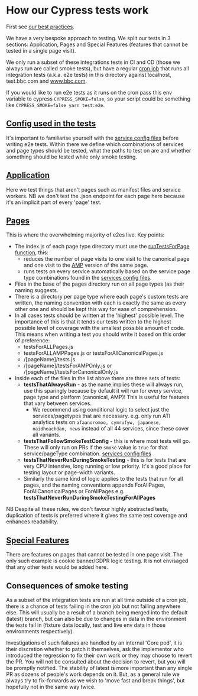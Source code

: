 # How our Cypress tests work

First see [our best practices](https://github.com/bbc/simorgh/blob/latest/cypress/README.md#best-practises).

We have a very bespoke approach to testing. We split our tests in 3 sections: Application, Pages and Special Features (features that cannot be tested in a single page visit).

We only run a subset of these integrations tests in CI and CD (those we always run are called smoke tests), but have a regular [cron job](https://en.wikipedia.org/wiki/Cron) that runs all integration tests (a.k.a. e2e tests) in this directory against localhost, test.bbc.com and www.bbc.com.

If you would like to run e2e tests as it runs on the cron pass this env variable to cypress `CYPRESS_SMOKE=false`, so your script could be something like `CYPRESS_SMOKE=false yarn test:e2e`.

## [Config used in the tests](../support/config)

It's important to familiarise yourself with the [service config files](../support/config/settings/services) before writing e2e tests. Within there we define which combinations of services and page types should be tested, what the paths to test on are and whether something should be tested while only smoke testing.

## [Application](./application)

Here we test things that aren't pages such as manifest files and service workers. NB we don't test the .json endpoint for each page here because it's an implicit part of every 'page' test.

## [Pages](./pages)

This is where the overwhelming majority of e2es live.
Key points:

- The index.js of each page type directory must use the [runTestsForPage function](../support/helpers/runTestsForPage.js), this:
  - reduces the number of page visits to one visit to the canonical page and one visit to the [AMP](https://amp.dev/) version of the same page.
  - runs tests on every service automatically based on the service:page type combinations found in the [services config files](../support/config/settings).
- Files in the base of the pages directory run on all page types (as their naming suggests.
- There is a directory per page type where each page's custom tests are written, the naming convention with each is exactly the same as every other one and should be kept this way for ease of comprehension.
- In all cases tests should be written at the 'highest' possible level. The importance of this is that it tends our tests written to the highest possible level of coverage with the smallest possible amount of code. This means when writing a test you should write it based on this order of preference:
  - testsForALLPages.js
  - testsForALLAMPPages.js or testsForAllCanonicalPages.js
  - /[pageName]/tests.js
  - /[pageName]/testsForAMPOnly.js or /[pageName]/testsForCanonicalOnly.js
- Inside each of the files in the list above there are three sets of tests:
  - **testsThatAlwaysRun** - as the name implies these will always run, use this sparingly because by default it will run for every service, page type and platform (canonical, AMP)! This is useful for features that vary between services.
    - We recommend using conditional logic to select just the services/pagetypes that are necessary. e.g. only run ATI analytics tests on `afaanoromoo, cymrufyw, japanese, naidheachdan, news` instead of all 44 services, since these cover all variants.
  - **testsThatFollowSmokeTestConfig** - this is where most tests will go. These will only run on PRs if the `smoke` value is `true` for that service/pageType combination. [services config files](../support/config/settings)
  - **testsThatNeverRunDuringSmokeTesting** - this is for tests that are very CPU intensive, long running or low priority. It's a good place for testing layout or page-width variants.
  - Similarly the same kind of logic applies to the tests that run for all pages, and the naming conventions appends ForAllPages, ForAllCanonicalPages or ForAllPages e.g. **testsThatNeverRunDuringSmokeTestingForAllPages**

NB Despite all these rules, we don't favour highly abstracted tests, duplication of tests is preferred where it gives the same test coverage and enhances readability.

## [Special Features](./specialFeatures)

There are features on pages that cannot be tested in one page visit. The only such example is cookie banner/GDPR logic testing. It is not envisaged that any other tests would be added here.

## Consequences of smoke testing

As a subset of the integration tests are run at all time outside of a cron job, there is a chance of tests failing in the cron job but not failing anywhere else. This will usually be a result of a branch being merged into the default (latest) branch, but can also be due to changes in data in the environment the tests fail in (fixture data locally, test and live env data in those environments respectively).

Investigations of such failures are handled by an internal 'Core pod', it is their discretion whether to patch it themselves, ask the implementor who introduced the regression to fix their own work or they may choose to revert the PR. You will not be consulted about the decision to revert, but you will be promptly notified. The stability of latest is more important than any single PR as dozens of people's work depends on it. But, as a general rule we always try to fix-forwards as we wish to 'move fast and break things', but hopefully not in the same way twice.

